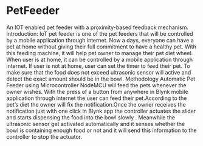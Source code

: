# PetFeeder
An IOT enabled pet feeder with a proximity-based feedback mechanism.
Introduction:
IoT pet feeder is one of the pet feeders that will be controlled by a mobile application through internet.  Now a days, everyone can have a pet at home without giving their full commitment to have a healthy pet. With this feeding machine, it will help pet owner to manage their pet diet wheel. When user is at home, it can be controlled by a mobile application through internet. If user is not at home, user can set the timer to feed their pet. To make sure that the food does not exceed ultrasonic sensor will active and detect the exact amount should be in the bowl.
Methodology
Automatic Pet Feeder using Microcontroller NodeMCU will feed the pets whenever the owner wishes. With the press of a button from anywhere in Blynk mobile application through internet the user can feed their pet.According to the pet’s diet the owner will fix the notification.Once the owner receives the notification just with one click in Blynk app the controller actuates the slider and starts dispensing the food into the bowl slowly . Meanwhile the ultrasonic sensor get activated automatically and it senses whether the bowl is containing enough food or not and it will send this information to the  controller to stop the actuator.
